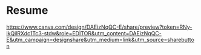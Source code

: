 # Resume

https://www.canva.com/design/DAEizNqQC-E/share/preview?token=RNy-lkQilRXdc1Tc3-stdw&role=EDITOR&utm_content=DAEizNqQC-E&utm_campaign=designshare&utm_medium=link&utm_source=sharebutton
